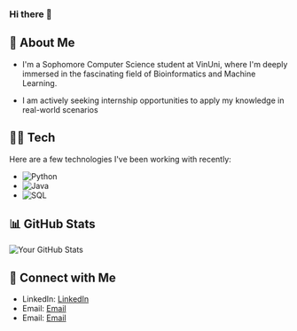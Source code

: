 ### Hi there 👋

<!--
**Haiiiiii/Haiiiiii** is a ✨ _special_ ✨ repository because its `README.md` (this file) appears on your GitHub profile.

Here are some ideas to get you started:

- 🔭 I’m currently working on ...
- 🌱 I’m currently learning ...
- 👯 I’m looking to collaborate on ...
- 🤔 I’m looking for help with ...
- 💬 Ask me about ...
- 📫 How to reach me: ...
- 😄 Pronouns: ...
- ⚡ Fun fact: ...
-->
## 🌱 About Me

- I'm a Sophomore Computer Science student at VinUni, where I'm deeply immersed in the fascinating field of Bioinformatics and Machine Learning.
  
- I am actively seeking internship opportunities to apply my knowledge in real-world scenarios

## 👨‍💻 Tech
Here are a few technologies I've been working with recently:

- ![Python](https://img.shields.io/badge/-Python-3776AB?style=flat-square&logo=Python)
- ![Java](https://img.shields.io/badge/-Java-007396?style=flat-square&logo=Java&logoColor=white)
- ![SQL](https://img.shields.io/badge/-SQL-4479A1?style=flat-square&logo=MySQL)

## 📊 GitHub Stats
![Your GitHub Stats](https://github-readme-stats.vercel.app/api?username=Haiiiiii&show_icons=true)

## 🤝 Connect with Me
- LinkedIn: [LinkedIn]([https://www.linkedin.com/in/yourusername](https://www.linkedin.com/in/tranlehai03/))
- Email: [Email](mailto:haitranle.contact@gmail.com)
- Email: [Email](mailto:21hai.tl@vinuni.edu.vn)
